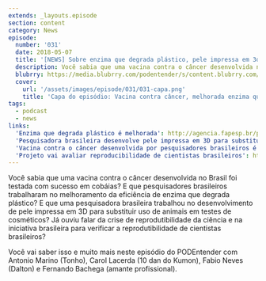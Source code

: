 ```yaml
---
extends: _layouts.episode
section: content
category: News
episode:
  number: '031'
  date: 2018-05-07
  title: '[NEWS] Sobre enzima que degrada plástico, pele impressa em 3d, vacina contra o câncer e reprodutibilidade da ciência brasileira'
  description: Você sabia que uma vacina contra o câncer desenvolvida no Brasil foi testada com sucesso em cobáias? E que pesquisadores brasileiros trabalharam no melhoramento da eficiência de enzima que degrada plástico? E que uma pesquisadora brasileira trabalhou no desenvolvimento de pele impressa em 3D para substituir uso de animais em testes de cosméticos? Já ouviu falar da crise de reprodutibilidade da ciência e na iniciativa brasileira para verificar a reprodutibilidade de cientistas brasileiros?
  blubrry: https://media.blubrry.com/podentender/s/content.blubrry.com/podentender/PODEnteder_31_NEWS.mp3
  cover:
    url: '/assets/images/episode/031/031-capa.png'
    title: 'Capa do episódio: Vacina contra câncer, melhorada enzima que degrada plástico, e reprodutibilidade da ciência brasileira'
tags:
  - podcast
  - news
links:
  'Enzima que degrada plástico é melhorada': http://agencia.fapesp.br/pesquisa_melhora_enzima_que_degrada_plastico/27651/
  'Pesquisadora brasileira desenvolve pele impressa em 3D para substituir animais em testes de cosméticos': https://g1.globo.com/pr/parana/noticia/brasileira-vira-destaque-internacional-com-projeto-que-substitui-animais-por-pele-3d-em-testes-com-cosmeticos.ghtml
  'Vacina contra o câncer desenvolvida por pesquisadores brasileiros é testada com sucesso em animais': https://g1.globo.com/ciencia-e-saude/noticia/vacina-contra-o-cancer-de-pele-desenvolvida-no-brasil-e-testada-com-sucesso-em-cobaias-diz-estudo.ghtml?utm_source=facebook&utm_medium=social&utm_campaign=g1
  'Projeto vai avaliar reproducibilidade de cientistas brasileiros': https://oglobo.globo.com/sociedade/ciencia/projeto-vai-replicar-experimentos-de-cientistas-brasileiros-para-checar-sua-eficiencia-22615152
---
```

Você sabia que uma vacina contra o câncer desenvolvida no Brasil foi testada com sucesso em cobáias?
E que pesquisadores brasileiros trabalharam no melhoramento da eficiência de enzima que degrada plástico?
E que uma pesquisadora brasileira trabalhou no desenvolvimento de pele impressa em 3D
para substituir uso de animais em testes de cosméticos? Já ouviu falar da crise de reprodutibilidade
da ciência e na iniciativa brasileira para verificar a reprodutibilidade de cientistas brasileiros?

Você vai saber isso e muito mais neste episódio do PODEntender com Antonio Marino (Tonho),
Carol Lacerda (10 dan do Kumon), Fabio Neves (Dalton) e Fernando Bachega (amante profissional).
